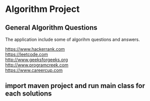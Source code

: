 # Algorithm Project

## General Algorithm Questions

The application include some of algorihm questions and answers.

https://www.hackerrank.com   <br/>
https://leetcode.com    <br/>
http://www.geeksforgeeks.org  <br/>
http://www.programcreek.com  <br/>
https://www.careercup.com  <br/>


## import maven project and run main class for each solutions
